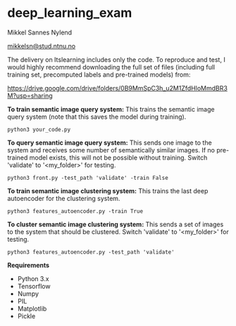 # deep_learning_exam

Mikkel Sannes Nylend

mikkelsn@stud.ntnu.no

The delivery on Itslearning includes only the code. 
To reproduce and test, I would highly recommend downloading the full set of files 
(including full training set, precomputed labels and pre-trained models) from:

https://drive.google.com/drive/folders/0B9MmSpC3h_u2M1ZfdHloMmdBR3M?usp=sharing


**To train semantic image query system:**
This trains the semantic image query system (note that this saves the model during training).

`python3 your_code.py`


**To query semantic image query system:**
This sends one image to the system and receives some number of semantically similar images. 
If no pre-trained model exists, this will not be possible without training.
Switch 'validate' to '<my_folder>' for testing.

`python3 front.py -test_path 'validate' -train False`

**To train semantic image clustering system:**
This trains the last deep autoencoder for the clustering system.

`python3 features_autoencoder.py -train True`


**To cluster semantic image clustering system:**
This sends a set of images to the system that should be clustered. Switch 'validate' to '<my_folder>' for testing.  

`python3 features_autoencoder.py -test_path 'validate'`

**Requirements**
- Python 3.x
- Tensorflow
- Numpy
- PIL
- Matplotlib
- Pickle

